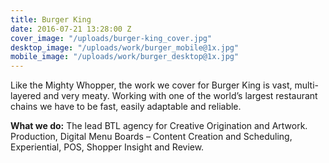 ```yaml
---
title: Burger King
date: 2016-07-21 13:28:00 Z
cover_image: "/uploads/burger-king_cover.jpg"
desktop_image: "/uploads/work/burger_mobile@1x.jpg"
mobile_image: "/uploads/work/burger_desktop@1x.jpg"
---
```


Like the Mighty Whopper, the work we cover for Burger King is vast, multi-layered and very meaty. Working with one of the world’s largest restaurant chains we have to be fast, easily adaptable and reliable. 

**What we do:** The lead BTL agency for Creative Origination and
Artwork. Production, Digital Menu Boards – Content Creation and Scheduling, Experiential, POS, Shopper Insight and Review.